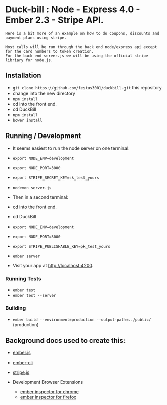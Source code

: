 # Duck-bill : Node - Express 4.0 - Ember 2.3 - Stripe API. 


	Here is a bit more of an example on how to do coupons, discounts and payment plans using stripe.

	Most calls will be run through the back end node/express api except for the card numbers to token creation.
	For the back end server.js we will be using the official stripe libriary for node.js.
		



## Installation

* `git clone https://github.com/festus3001/duckbill.git` this repository
* change into the new directory
* `npm install`
* cd into the front end.
* cd DuckBill
* `npm install`
* `bower install`


## Running / Development

* It seems easiest to run the node server on one terminal:

* `export NODE_ENV=development`
* `export NODE_PORT=3000`
* `export STRIPE_SECRET_KEY=sk_test_yours`
* `nodemon server.js`

* Then in a second terminal:
* cd into the front end.
* cd DuckBill
* `export NODE_ENV=development`
* `export NODE_PORT=3000`
* `export STRIPE_PUBLISHABLE_KEY=pk_test_yours`
* `ember server`
* Visit your app at [http://localhost:4200](http://localhost:4200).


### Running Tests

* `ember test`
* `ember test --server`

### Building

* `ember build --environment=production --output-path=../public/` (production)


## Background docs used to create this:
* [ember.js](http://emberjs.com/)
* [ember-cli](http://www.ember-cli.com/)
* [stripe.js](https://stripe.com/docs/api#intro)


* Development Browser Extensions
  * [ember inspector for chrome](https://chrome.google.com/webstore/detail/ember-inspector/bmdblncegkenkacieihfhpjfppoconhi)
  * [ember inspector for firefox](https://addons.mozilla.org/en-US/firefox/addon/ember-inspector/)



